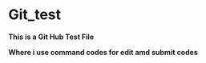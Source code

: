 # Git_test

<b> This is a Git Hub Test File <b>
<p> Where i use command codes for edit amd submit codes </P>
